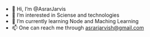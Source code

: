 - 👋 Hi, I’m @AsrarJarvis
- 👀 I’m interested in Sciense and technologies 
- 🌱 I’m currently learning Node and Maching Learning
- 📫 One can reach me through asrarjarvish@gmail.com

<!---
AsrarJarvis/AsrarJarvis is a ✨ special ✨ repository because its `README.md` (this file) appears on your GitHub profile.
You can click the Preview link to take a look at your changes.
--->
